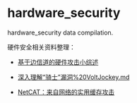 # hardware_security
hardware_security data compilation.

硬件安全相关资料整理：

- [基于边信道的硬件攻击小综述](https://github.com/sctb512/hardware_security/blob/master/files/基于边信道的硬件攻击小综述.md)

- [深入理解“骑士”漏洞%20VoltJockey.md](https://github.com/sctb512/hardware_security/blob/master/files/深入理解“骑士”漏洞%20VoltJockey.md)
  
- [NetCAT：来自网络的实用缓存攻击](https://github.com/sctb512/hardware_security/blob/master/files/NetCAT：来自网络的实用缓存攻击.md)
